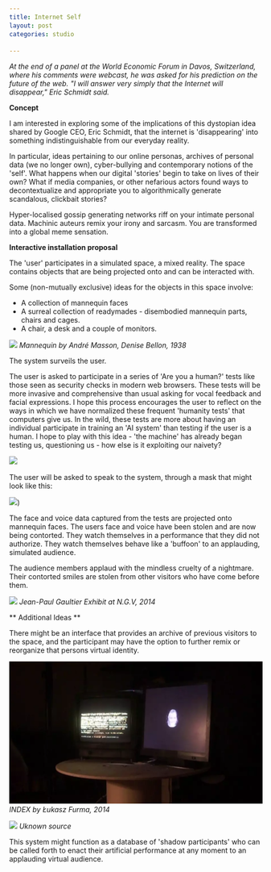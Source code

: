 ```yaml
---
title: Internet Self
layout: post
categories: studio

---
```


_At the end of a panel at the World Economic Forum in Davos, Switzerland, where his comments were webcast, he was asked for his prediction on the future of the web. "I will answer very simply that the Internet will disappear," Eric Schmidt said._

**Concept**

I am interested in exploring some of the implications of this dystopian idea shared by Google CEO, Eric Schmidt, that the internet is 'disappearing' into something indistinguishable from our everyday reality.

In particular, ideas pertaining to our online personas, archives of personal data (we no longer own), cyber-bullying and contemporary notions of the 'self'. What happens when our digital 'stories' begin to take on lives of their own? What if media companies, or other nefarious actors found ways to decontextualize and appropriate you to algorithmically generate scandalous, clickbait stories?

Hyper-localised gossip generating networks riff on your intimate personal data. Machinic auteurs remix your irony and sarcasm. You are transformed into a global meme sensation.


**Interactive installation proposal**

The 'user' participates in a simulated space, a mixed reality. The space contains objects that are being projected onto and can be interacted with.

Some (non-mutually exclusive) ideas for the objects in this space involve:
* A collection of mannequin faces
* A surreal collection of readymades - disembodied mannequin parts, chairs and cages.
* A chair, a desk and a couple of monitors.

![](https://blondesongstress.files.wordpress.com/2014/02/andrc3a9-masson-surrealist-mannequin-head-in-a-cage-19381.jpg)
_Mannequin by André Masson, Denise Bellon, 1938_

The system surveils the user.

The user is asked to participate in a series of 'Are you a human?' tests like those seen as security checks in modern web browsers. These tests will be more invasive and comprehensive than usual asking for vocal feedback and facial expressions. I hope this process encourages the user to reflect on the ways in which we have normalized these frequent 'humanity tests' that computers give us. In the wild, these tests are more about having an individual participate in training an 'AI system' than testing if the user is a human. I hope to play with this idea - 'the machine' has already began testing us, questioning us - how else is it exploiting our naivety?

![](http://cdn.access-ai.com/wp-content/uploads/2017/03/1417716998-google-says-rip-captcha-sort-of-610x500.jpg)

The user will be asked to speak to the system, through a mask that might look like this:

![](https://images-na.ssl-images-amazon.com/images/I/61dwPV5niOL._SY355_.jpg))

The face and voice data captured from the tests are projected onto mannequin faces. The users face and voice have been stolen and are now being contorted.  They watch themselves in a performance that they did not authorize. They watch themselves behave like a 'buffoon' to an applauding, simulated audience.

The audience members applaud with the mindless cruelty of a nightmare. Their contorted smiles are stolen from other visitors who have come before them.

![](https://i.ytimg.com/vi/-l1EbxZNBfU/maxresdefault.jpg)
_Jean-Paul Gaultier Exhibit at N.G.V, 2014_


** Additional Ideas **

There might be an interface that provides an archive of previous visitors to the space, and the participant may have the option to further remix or reorganize that persons virtual identity.

![](/blog/assets/index.PNG)
_INDEX by Łukasz Furma, 2014_

![](https://i.ytimg.com/vi/lEtiuVVuWL8/maxresdefault.jpg)
_Uknown source_

This system might function as a database of 'shadow participants' who can be called forth to enact their artificial performance at any moment to an applauding virtual audience.
